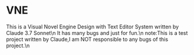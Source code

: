 # VNE
This is a Visual Novel Engine Design with Text Editor System written by Claude 3.7 Sonnet\n
It has many bugs and just for fun.\n
note:This is a test project written by Claude,I am NOT responsible to any bugs of this project.\n
